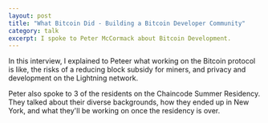 ```yaml
---
layout: post
title: "What Bitcoin Did - Building a Bitcoin Developer Community"
category: talk
excerpt: I spoke to Peter McCormack about Bitcoin Development.
---
```


In this interview, I explained to Peteer what working on the Bitcoin
protocol is like, the risks of a reducing block subsidy for
miners, and privacy and development on the Lightning network.

Peter also spoke to 3 of the residents on the Chaincode Summer Residency. They
talked about their diverse backgrounds, how they ended up in New York, and what
they'll be working on once the residency is over.
